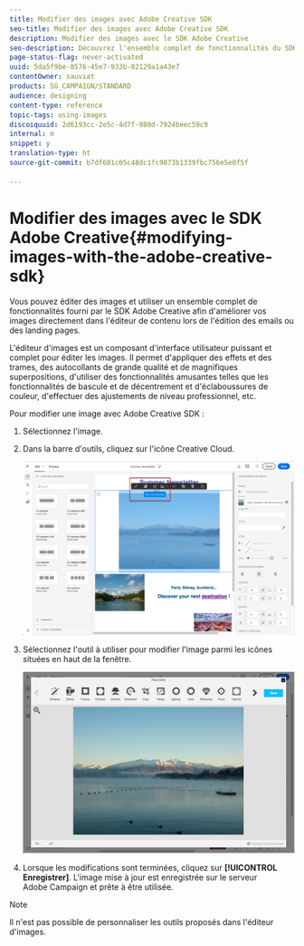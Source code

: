 ```yaml
---
title: Modifier des images avec Adobe Creative SDK
seo-title: Modifier des images avec Adobe Creative SDK
description: Modifier des images avec le SDK Adobe Creative
seo-description: Découvrez l'ensemble complet de fonctionnalités du SDK Adobe Creative permettant d'améliorer vos images directement dans l'éditeur de contenu.
page-status-flag: never-activated
uuid: 5da5f9be-8576-45e7-933b-82129a1a43e7
contentOwner: sauviat
products: SG_CAMPAIGN/STANDARD
audience: designing
content-type: reference
topic-tags: using-images
discoiquuid: 2d6193cc-2e5c-4d7f-980d-7924beec59c9
internal: n
snippet: y
translation-type: ht
source-git-commit: b7df681c05c48dc1fc9873b1339fbc756e5e0f5f

---
```



# Modifier des images avec le SDK Adobe Creative{#modifying-images-with-the-adobe-creative-sdk}

Vous pouvez éditer des images et utiliser un ensemble complet de fonctionnalités fourni par le SDK Adobe Creative afin d'améliorer vos images directement dans l'éditeur de contenu lors de l'édition des emails ou des landing pages.

L'éditeur d'images est un composant d'interface utilisateur puissant et complet pour éditer les images. Il permet d'appliquer des effets et des trames, des autocollants de grande qualité et de magnifiques superpositions, d'utiliser des fonctionnalités amusantes telles que les fonctionnalités de bascule et de décentrement et d'éclaboussures de couleur, d'effectuer des ajustements de niveau professionnel, etc.

Pour modifier une image avec Adobe Creative SDK :

1. Sélectionnez l'image.
1. Dans la barre d'outils, cliquez sur l'icône Creative Cloud.

   ![](assets/des_creative_sdk_icon.png)

1. Sélectionnez l'outil à utiliser pour modifier l'image parmi les icônes situées en haut de la fenêtre.

   ![](assets/email_designer_ccsdktoolbar.png)

1. Lorsque les modifications sont terminées, cliquez sur **[!UICONTROL Enregistrer]**. L'image mise à jour est enregistrée sur le serveur Adobe Campaign et prête à être utilisée.

>[!NOTE]
>
>Il n'est pas possible de personnaliser les outils proposés dans l'éditeur d'images.

